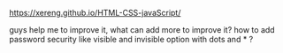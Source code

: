 https://xereng.github.io/HTML-CSS-javaScript/

guys help me to improve it, what can add more to improve it?
how to add password security like visible and invisible option with dots and * ?
